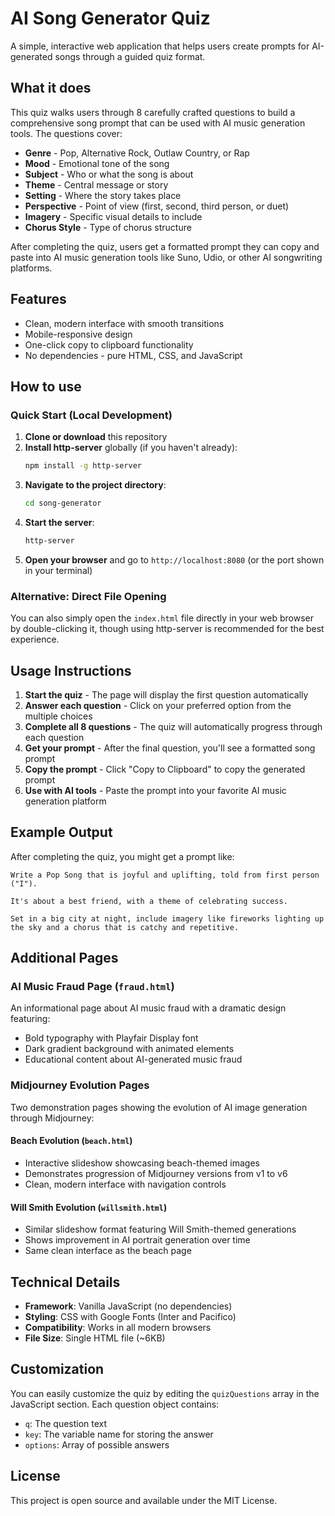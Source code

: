 # AI Song Generator Quiz

A simple, interactive web application that helps users create prompts for AI-generated songs through a guided quiz format.

## What it does

This quiz walks users through 8 carefully crafted questions to build a comprehensive song prompt that can be used with AI music generation tools. The questions cover:

- **Genre** - Pop, Alternative Rock, Outlaw Country, or Rap
- **Mood** - Emotional tone of the song
- **Subject** - Who or what the song is about
- **Theme** - Central message or story
- **Setting** - Where the story takes place
- **Perspective** - Point of view (first, second, third person, or duet)
- **Imagery** - Specific visual details to include
- **Chorus Style** - Type of chorus structure

After completing the quiz, users get a formatted prompt they can copy and paste into AI music generation tools like Suno, Udio, or other AI songwriting platforms.

## Features

- Clean, modern interface with smooth transitions
- Mobile-responsive design
- One-click copy to clipboard functionality
- No dependencies - pure HTML, CSS, and JavaScript

## How to use

### Quick Start (Local Development)

1. **Clone or download** this repository
2. **Install http-server** globally (if you haven't already):
   ```bash
   npm install -g http-server
   ```
3. **Navigate to the project directory**:
   ```bash
   cd song-generator
   ```
4. **Start the server**:
   ```bash
   http-server
   ```
5. **Open your browser** and go to `http://localhost:8080` (or the port shown in your terminal)

### Alternative: Direct File Opening

You can also simply open the `index.html` file directly in your web browser by double-clicking it, though using http-server is recommended for the best experience.

## Usage Instructions

1. **Start the quiz** - The page will display the first question automatically
2. **Answer each question** - Click on your preferred option from the multiple choices
3. **Complete all 8 questions** - The quiz will automatically progress through each question
4. **Get your prompt** - After the final question, you'll see a formatted song prompt
5. **Copy the prompt** - Click "Copy to Clipboard" to copy the generated prompt
6. **Use with AI tools** - Paste the prompt into your favorite AI music generation platform

## Example Output

After completing the quiz, you might get a prompt like:

```
Write a Pop Song that is joyful and uplifting, told from first person ("I").

It's about a best friend, with a theme of celebrating success.

Set in a big city at night, include imagery like fireworks lighting up the sky and a chorus that is catchy and repetitive.
```

## Additional Pages

### AI Music Fraud Page (`fraud.html`)
An informational page about AI music fraud with a dramatic design featuring:
- Bold typography with Playfair Display font
- Dark gradient background with animated elements
- Educational content about AI-generated music fraud

### Midjourney Evolution Pages
Two demonstration pages showing the evolution of AI image generation through Midjourney:

#### Beach Evolution (`beach.html`)
- Interactive slideshow showcasing beach-themed images
- Demonstrates progression of Midjourney versions from v1 to v6
- Clean, modern interface with navigation controls

#### Will Smith Evolution (`willsmith.html`)
- Similar slideshow format featuring Will Smith-themed generations
- Shows improvement in AI portrait generation over time
- Same clean interface as the beach page

## Technical Details

- **Framework**: Vanilla JavaScript (no dependencies)
- **Styling**: CSS with Google Fonts (Inter and Pacifico)
- **Compatibility**: Works in all modern browsers
- **File Size**: Single HTML file (~6KB)

## Customization

You can easily customize the quiz by editing the `quizQuestions` array in the JavaScript section. Each question object contains:

- `q`: The question text
- `key`: The variable name for storing the answer
- `options`: Array of possible answers

## License

This project is open source and available under the MIT License.
